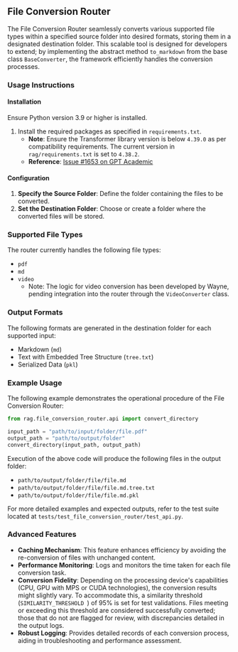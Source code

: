 ## File Conversion Router

The File Conversion Router seamlessly converts various supported file types within a specified source folder into desired formats, storing them in a designated destination folder. This scalable tool is designed for developers to extend; by implementing the abstract method `to_markdown` from the base class `BaseConverter`, the framework efficiently handles the conversion processes.

### Usage Instructions

#### Installation
Ensure Python version 3.9 or higher is installed.
1. Install the required packages as specified in `requirements.txt`.
   - **Note**: Ensure the Transformer library version is below `4.39.0` as per compatibility requirements. The current version in `rag/requirements.txt` is set to `4.38.2`.
   - **Reference**: [Issue #1653 on GPT Academic](https://github.com/binary-husky/gpt_academic/issues/1653#issuecomment-2016794493)

#### Configuration
1. **Specify the Source Folder**: Define the folder containing the files to be converted.
2. **Set the Destination Folder**: Choose or create a folder where the converted files will be stored.

### Supported File Types
The router currently handles the following file types:
- `pdf`
- `md`
- `video`
  - Note: The logic for video conversion has been developed by Wayne, pending integration into the router through the `VideoConverter` class.

### Output Formats
The following formats are generated in the destination folder for each supported input:
- Markdown (`md`)
- Text with Embedded Tree Structure (`tree.txt`)
- Serialized Data (`pkl`)

### Example Usage
The following example demonstrates the operational procedure of the File Conversion Router:

```python
from rag.file_conversion_router.api import convert_directory

input_path = "path/to/input/folder/file.pdf"
output_path = "path/to/output/folder"
convert_directory(input_path, output_path)
```

Execution of the above code will produce the following files in the output folder:
- `path/to/output/folder/file/file.md`
- `path/to/output/folder/file/file.md.tree.txt`
- `path/to/output/folder/file/file.md.pkl`

For more detailed examples and expected outputs, refer to the test suite located at `tests/test_file_conversion_router/test_api.py`.

### Advanced Features
- **Caching Mechanism**: This feature enhances efficiency by avoiding the re-conversion of files with unchanged content.
- **Performance Monitoring**: Logs and monitors the time taken for each file conversion task.
- **Conversion Fidelity**: Depending on the processing device's capabilities (CPU, GPU with MPS or CUDA technologies), the conversion results might slightly vary. To accommodate this, a similarity threshold (`SIMILARITY_THRESHOLD `) of 95% is set for test validations. Files meeting or exceeding this threshold are considered successfully converted; those that do not are flagged for review, with discrepancies detailed in the output logs.
- **Robust Logging**: Provides detailed records of each conversion process, aiding in troubleshooting and performance assessment.
